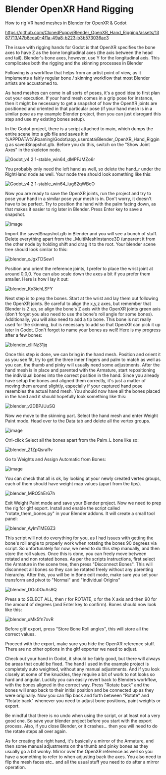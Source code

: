 # Blender OpenXR Hand Rigging
 How to rig VR hand meshes in Blender for OpenXR & Godot

https://github.com/ClonedPuppy/Blender_OpenXR_Hand_Rigging/assets/1387713/47b8cca0-4f1a-49a8-b223-b3b573036ac3

The issue with rigging hands for Godot is that OpenXR specifies the bone axes to have Z as the bone longitudinal axes (the axis between the head and tail). 
Blender's bone axes, however, use Y for the longitudinal axis. This complicates both the rigging and the skinning processes in Blender

Following is a workflow that helps from an artist point of view, as it implements a fairly regular bone / skinning workflow that most Blender artists are accustomed to.

As hand meshes can come in all sorts of poses, it's a good idea to first plan out your execution. If your hand mesh comes in a grip pose for instance, then it might be necessary to get a snapshot of how the OpenXR joints are positioned and oriented in that particular pose (if your hand mesh is in a similar pose as my example Blender project, then you can just disregard this step and use my existing bones setup).

In the Godot project, there is a script attached to main, which dumps the entire scene into a glb file and saves it in %APPDATA%\Roaming\Godot\app_userdata\Blender_OpenXR_Hand_Rigging as savedSnapshot.glb. 
Before you do this, switch on the "Show Joint Axes" in the skeleton node. 

![Godot_v4 2 1-stable_win64_dMPFJMZo6r](https://github.com/ClonedPuppy/Blender_OpenXR_Hand_Rigging/assets/1387713/827cfb93-d376-459d-abc4-25b6ee9606f4)

You probably only need the left hand as well, so delete the hand_r under the RightHand node as well. Your node tree should look something like this:

![Godot_v4 2 1-stable_win64_lug62qWBcO](https://github.com/ClonedPuppy/Blender_OpenXR_Hand_Rigging/assets/1387713/bff996ee-6080-4d89-b792-bd258bcf9ff1)

Now you are ready to save the OpenXR joints, run the project and try to pose your hand in a similar pose your mesh is in. Don't worry, it doesn't have to be perfect. Try to position the hand with the palm facing down, as that makes it easier to rig later in Blender. Press Enter key to save a snapshot.

![image](https://github.com/ClonedPuppy/Blender_OpenXR_Hand_Rigging/assets/1387713/4954b3e8-4020-4bc4-a19c-fd98b91d4a94)

Import the savedSnapshot.glb in Blender and you will see a bunch of stuff. Delete everything apart from the _MultiMeshInstance3D (unparent it from the other node by holding shift and drag it to the root. Your blender scene tree should look similar to this:

![blender_xJgxTDSew1](https://github.com/ClonedPuppy/Blender_OpenXR_Hand_Rigging/assets/1387713/f1d3b2d4-56fa-4bcd-9a71-603f53b48c57)

Position and orient the reference joints, I prefer to place the wrist joint at around 0,0,0. You can also scale down the axes a bit if you prefer them smaller. Here is how I lay it out:

![blender_Kx3iehLSFY](https://github.com/ClonedPuppy/Blender_OpenXR_Hand_Rigging/assets/1387713/86100050-b264-47a2-b992-b36a27a237df)

Next step is to prep the bones. Start at the wrist and lay them out following the OpenXR joints. Be careful to align the x,y,z axes, but remember that Blender is Z up, so align the bone's Z axis with the OpenXR joints green axis (don't forget you also need to use the bone's roll angle for some bones). Additionally, you will also need to add a tip bone. This bone is not really used for the skinning, but is necessary to add so that OpenXR can pick it up later in Godot. Don't forget to name your bones as well! Here is my progress after a few bones:

![blender_clIiNz31jq](https://github.com/ClonedPuppy/Blender_OpenXR_Hand_Rigging/assets/1387713/66e06e9d-2656-420f-b7a0-bb1f5639e4e3)

Once this step is done, we can bring in the hand mesh. Position and orient it as you see fit, try to get the three inner fingers and palm to match as well as you can, the thumb and pinky will usually need some adjustments.
After the hand mesh is in place and parented with the Armature, start repositioning the individual bones into the correct position in the hand. Since you already have setup the bones and aligned them correctly, it's just a matter of moving them around slightly, especially if your captured hand pose resembles the actual hand mesh. You should now have all the bones placed in the hand and it should hopefully look something like this:

![blender_v2DBPJUuSQ](https://github.com/ClonedPuppy/Blender_OpenXR_Hand_Rigging/assets/1387713/31652ebb-d75b-419a-92a2-bafd834ebbf0)

Now we move to the skinning part. Select the hand mesh and enter Weight Paint mode. Head over to the Data tab and delete all the vertex groups.

![image](https://github.com/ClonedPuppy/Blender_OpenXR_Hand_Rigging/assets/1387713/1d0ad438-ef7f-4118-b26b-00192918badb)

Ctrl-click Select all the bones apart from the Palm_L bone like so:

![blender_Z1ZpQsraRv](https://github.com/ClonedPuppy/Blender_OpenXR_Hand_Rigging/assets/1387713/c8bf199f-2dd5-428d-a979-89576c227f4b)

Go to Weights and Assign Automatic from Bones:

![image](https://github.com/ClonedPuppy/Blender_OpenXR_Hand_Rigging/assets/1387713/af47e0f4-4fbb-4c47-8b12-8b2733d5537e)

You can check that all is ok, by looking at your newly created vertex groups, each of them should have weight map values (apart from the tips).

![blender_MRO5hEr67h](https://github.com/ClonedPuppy/Blender_OpenXR_Hand_Rigging/assets/1387713/d238e987-49ef-441a-85b6-60d94b0ac717)

Exit Weight Paint mode and save your Blender project. Now we need to prep the rig for gltf export. Install and enable the script called "rotate_them_bones.py" in your Blender addons. It will create a small tool panel:

![blender_AyImTMEGZ3](https://github.com/ClonedPuppy/Blender_OpenXR_Hand_Rigging/assets/1387713/163f8079-88f7-4fc3-a18a-a292bbae2b00)

This script will not do everything for you, as I had issues with getting the bone's roll angle to properly work when rotating the bones 90 degrees via script. So unfortunately for now, we need to do this step manually, and then store the roll values. Once this is done, you can freely move between rotated and non rotated bones.
As per the scripts instructions, first select the Armature in the scene tree, then press "Disconnect Bones". This will disconnect all bones so they can be rotated freely without any parenting hierarchy.
After this, you will be in Bone edit mode, make sure you set your transform and pivot to "Normal" and "Individual Origins"

![blender_DOc0OuAs9Q](https://github.com/ClonedPuppy/Blender_OpenXR_Hand_Rigging/assets/1387713/2cca6b6e-fece-45b5-800f-bf1670c59b43)

Press a to SELECT ALL, then r for ROTATE, x for the X axis and then 90 for the amount of degrees (and Enter key to confirm). Bones should now look like this:

![blender_uMk5fn7xvR](https://github.com/ClonedPuppy/Blender_OpenXR_Hand_Rigging/assets/1387713/0d4ffb00-7350-4499-82fc-f7e163c461ad)

Before gltf export, press "Store Bone Roll angles", this will store all the correct values.

Proceed with the export, make sure you hide the OpenXR reference stuff. There are no other options in the gltf exporter we need to adjust.

Check out your hand in Godot, it should be fairly good, but there will always be areas that could be fixed. The hand I used in the example project is completely auto weighted, without any manual adjustments. And if you look closely at some of the knuckles, they require a bit of work to not looks so hard and angular. Luckily you can easily revert back to Blenders workflow, with the bones aligned in the correct way. Press "Rotate back" and the bones will snap back to their initial position and be connected up as they were originally.
Now you can flip back and forth between "Rotate" and "Rotate back" whenever you need to adjust bone positions, paint weights or export.

Be mindful that there is no undo when using the script, or at least not a very good one. So save your blender project before you start with the export process. Also, if you close Blender, or it crashes... then you will need to do the rotate steps all over again.

As for creating the right hand, it's basically a mirror of the Armature, and then some manual adjustments on the thumb and pinky bones as they usually go a bit wonky. Mirror over the OpenXR reference as well so you have a something to refer to when adjusting back the axes. You also need to flip the mesh faces etc.. and all the usual stuff you need to do after a mirror operation. 


